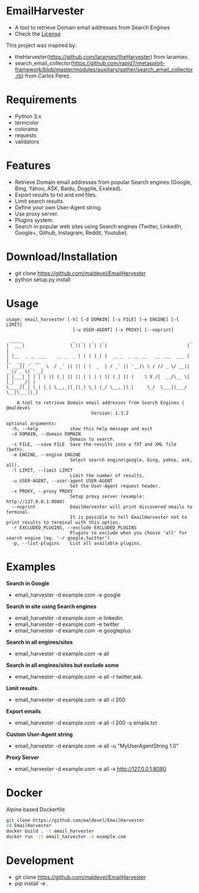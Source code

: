 EmailHarvester
====
* A tool to retrieve Domain email addresses from Search Engines
* Check the [License](https://github.com/maldevel/EmailHarvester/blob/master/LICENSE)

This project was inspired by:
* theHarvester(https://github.com/laramies/theHarvester) from laramies.
* search_email_collector(https://github.com/rapid7/metasploit-framework/blob/master/modules/auxiliary/gather/search_email_collector.rb) from Carlos Perez.


Requirements
=====
* Python 3.x
* termcolor
* colorama
* requests
* validators


Features
=====
* Retrieve Domain email addresses from popular Search engines (Google, Bing, Yahoo, ASK, Baidu, Dogpile, Exalead).
* Export results to txt and xml files.
* Limit search results.
* Define your own User-Agent string.
* Use proxy server.
* Plugins system.
* Search in popular web sites using Search engines (Twitter, LinkedIn, Google+, Github, Instagram, Reddit, Youtube).


Download/Installation
====
* git clone https://github.com/maldevel/EmailHarvester
* python setup.py install


Usage
=====
```
usage: email_harvester [-h] [-d DOMAIN] [-s FILE] [-e ENGINE] [-l LIMIT]
                         [-u USER-AGENT] [-x PROXY] [--noprint]

 _____                   _  _   _   _                                _
|  ___|                 (_)| | | | | |                              | |
| |__  _ __ ___    __ _  _ | | | |_| |  __ _  _ __ __   __ ___  ___ | |_  ___  _ __
|  __|| '_ ` _ \  / _` || || | |  _  | / _` || '__|\ \ / // _ \/ __|| __|/ _ \| '__|
| |___| | | | | || (_| || || | | | | || (_| || |    \ V /|  __/\__ \| |_|  __/| |
\____/|_| |_| |_| \__,_||_||_| \_| |_/ \__,_||_|     \_/  \___||___/ \__|\___||_|

    A tool to retrieve Domain email addresses from Search Engines | @maldevel
                                Version: 1.3.2

optional arguments:
  -h, --help            show this help message and exit
  -d DOMAIN, --domain DOMAIN
                        Domain to search.
  -s FILE, --save FILE  Save the results into a TXT and XML file (both).
  -e ENGINE, --engine ENGINE
                        Select search engine(google, bing, yahoo, ask, all).
  -l LIMIT, --limit LIMIT
                        Limit the number of results.
  -u USER-AGENT, --user-agent USER-AGENT
                        Set the User-Agent request header.
  -x PROXY, --proxy PROXY
                        Setup proxy server (example: http://127.0.0.1:8080)
  --noprint             EmailHarvester will print discovered emails to terminal. 
						It is possible to tell EmailHarvester not to print results to terminal with this option.
  -r EXCLUDED_PLUGINS, --exclude EXCLUDED_PLUGINS
                        Plugins to exclude when you choose 'all' for search engine (eg. '-r google,twitter')
  -p, --list-plugins    List all available plugins.
```


Examples
=====
**Search in Google**
* email_harvester -d example.com -e google

**Search in site using Search engines**
* email_harvester -d example.com -e linkedin
* email_harvester -d example.com -e twitter
* email_harvester -d example.com -e googleplus

**Search in all engines/sites**
* email_harvester -d example.com -e all

**Search in all engines/sites but exclude some**
* email_harvester -d example.com -e all -r twitter,ask

**Limit results**
* email_harvester -d example.com -e all -l 200

**Export emails**
* email_harvester -d example.com -e all -l 200 -s emails.txt

**Custom User-Agent string**
* email_harvester -d example.com -e all -u "MyUserAgentString 1.0"

**Proxy Server**
* email_harvester -d example.com -e all -x http://127.0.0.1:8080 

Docker
=====
Alpine based Dockerfile
```bash
git clone https://github.com/maldevel/EmailHarvester
cd EmailHarvester
docker build . -t email_harvester
docker run -it email_harvester -d example.com
```


Development
=====
* git clone https://github.com/maldevel/EmailHarvester
* pip install -e .
